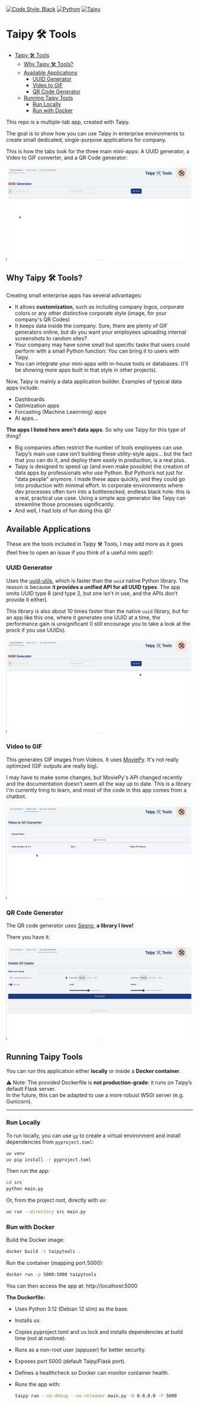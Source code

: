 [![Code Style: Black](https://img.shields.io/badge/code%20style-black-000000.svg)](https://github.com/psf/black)
[![Python](https://img.shields.io/badge/python-3.12-blue.svg)](https://www.python.org/downloads/release/python-3120/)
[![Taipy](https://img.shields.io/badge/taipy-4.1-red.svg)](https://docs.taipy.io/en/latest/)

# Taipy 🛠️ Tools

- [Taipy 🛠️ Tools](#taipy-️-tools)
  - [Why Taipy 🛠️ Tools?](#why-taipy-️-tools)
  - [Available Applications](#available-applications)
    - [UUID Generator](#uuid-generator)
    - [Video to GIF](#video-to-gif)
    - [QR Code Generator](#qr-code-generator)
  - [Running Taipy Tools](#running-taipy-tools)
    - [Run Locally](#run-locally)
    - [Run with Docker](#run-with-docker)

This repo is a multiple-tab app, created with Taipy.

The goal is to show how you can use Taipy in enterprise environments to create small dedicated, single-purpose applications for company.

This is how the tabs look for the three main mini-apps: A UUID generator, a Video to GIF converter, and a QR Code generator:

![](./img/taipy_tools.gif)

## Why Taipy 🛠️ Tools?

Creating small enterprise apps has several advantages:

* It allows **customization**, such as including company logos, corporate colors or any other distinctive corporate style (image, for your company's QR Codes)
* It keeps data inside the company. Sure, there are plenty of GIF generators online, but do you want your employees uploading internal screenshots to random sites?
* Your company may have some small but specific tasks that users could perform with a small Python function: You can bring it to users with Taipy.
* You can integrate your mini-apps with in-house tools or databases. (I'll be showing more apps built in that style in other projects).

Now, Taipy is mainly a data application builder. Examples of typical data apps include:

* Dashboards
* Optimization apps
* Forcasting (Machine Leanrning) apps
* AI apps...

**The apps I listed here aren't data apps**. So why use Taipy for this type of thing?

* Big companies often restrict the number of tools employees can use. Taipy’s main use case isn’t building these utility-style apps... but the fact that you can do it, and deploy them easily in production, is a real plus.
* Taipy is designed to speed up (and even make possible) the creation of data apps by professionals who use Python. But Python’s not just for "data people" anymore. I made these apps quickly, and they could go into production with minimal effort. In corporate environments where dev processes often turn into a bottlenecked, endless black hole: this is a real, practical use case.
Using a simple app generator like Taipy can streamline those processes significantly.
* And well, I had lots of fun doing this 😃!

## Available Applications

These are the tools included in Taipy 🛠️ Tools, I may add more as it goes (feel free to open an issue if you think of a useful mini app!):

### UUID Generator

Uses the [uuid-utils](https://github.com/aminalaee/uuid-utils), which is faster than the `uuid` native Python library. The reason is because i**t provides a unified API for all UUID types**. The app omits UUID type 8 (and type 2, but one isn't in use, and the APIs don't provide it either).

This library is also about 10 times faster than the native `uuid` library, but for an app like this one, where it generates one UUID at a time, the performance gain is unsignificant (I still encourage you to take a look at the prock if you use UUIDs).

![](./img/uuid.gif)

### Video to GIF

This generates GIF images from Videos. It uses [MoviePy](https://zulko.github.io/moviepy/).
It's not really optimized (GIF outputs are really big).

I may have to make some changes, but MoviePy's API changed recently and the documentation doesn't seem all the way up to date. This is a library I'm currently tring to learn, and most of the code in this app comes from a chatbot. 

![](./img/video_to_gif.gif)

### QR Code Generator

The QR code generator uses [Segno](https://segno.readthedocs.io/en/latest/), **a library I love!**

There you have it:

![](./img/qr_codes.gif)

## Running Taipy Tools

You can run this application either **locally** or inside a **Docker container**.

⚠️ Note: The provided Dockerfile is **not production-grade**: it runs on Taipy’s default Flask server.  
In the future, this can be adapted to use a more robust WSGI server (e.g. Gunicorn).

---

### Run Locally

To run locally, you can use [`uv`](https://docs.astral.sh/uv/) to create a virtual environment and install dependencies from `pyproject.toml`:

```bash
uv venv
uv pip install -r pyproject.toml
```

Then run the app:

```bash
cd src
python main.py
```

Or, from the project root, directly with uv:

```bash
uv run --directory src main.py
```


### Run with Docker

Build the Docker image:

```bash
docker build -t taipytools .
```

Run the container (mapping port 5000):

```bash
docker run -p 5000:5000 taipytools
```

You can then access the app at: http://localhost:5000

**The Dockerfile:**

- Uses Python 3.12 (Debian 12 slim) as the base.
- Installs uv.
- Copies pyproject.toml and uv.lock and installs dependencies at build time (not at runtime).
- Runs as a non-root user (appuser) for better security.
- Exposes port 5000 (default Taipy/Flask port).
- Defines a healthcheck so Docker can monitor container health.
- Runs the app with:

  ```bash
  taipy run --no-debug --no-reloader main.py -H 0.0.0.0 -P 5000
  ```
